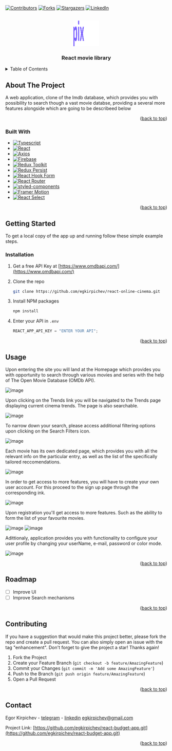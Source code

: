 <!-- Improved compatibility of back to top link: See: https://github.com/othneildrew/Best-README-Template/pull/73 -->

<a name="readme-top"></a>

[![Contributors][contributors-shield]][contributors-url]
[![Forks][forks-shield]][forks-url]
[![Stargazers][stars-shield]][stars-url]
[![LinkedIn][linkedin-shield]][linkedin-url]

<!-- PROJECT LOGO -->
<br />
  <div align="center">
	<a href="https://github.com/egkirpichev/react-online-cinema">
    <img src="src/assets/icons/logo.svg" alt="Logo" width="80" height="80">
  </a>
</div>

  <h3 align="center">React movie library</h3>

<!-- TABLE OF CONTENTS -->
<details>
  <summary>Table of Contents</summary>
  <ol>
    <li>
      <a href="#about-the-project">About The Project</a>
      <ul>
        <li><a href="#built-with">Built With</a></li>
      </ul>
    </li>
    <li>
      <a href="#getting-started">Getting Started</a>
      <ul>
        <li><a href="#installation">Installation</a></li>
      </ul>
    </li>
    <li><a href="#usage">Usage</a></li>
    <li><a href="#contributing">Contributing</a></li>
    <li><a href="#contact">Contact</a></li>
  </ol>
</details>

<!-- ABOUT THE PROJECT -->

## About The Project

A web application, clone of the Imdb database, which provides you with possibility to search though a vast movie databse, providing a several more features alongside which are going to be describeed below

<p align="right">(<a href="#readme-top">back to top</a>)</p>

### Built With

- [![Typescript][typescriptlang.org]][typescript-url]
- [![React][react.js]][react-url]
- [![Axios][axios-http.com]][axios-url]
- [![Firebase][firebase.google.com]][firebase-url]
- [![Redux Toolkit][redux-toolkit.js.org]][redux-url]
- [![Redux Persist][github.com/rt2zz/redux-persist]][persist-url]
- [![React Hook Form][react-hook-form.com]][react-hook-form-url]
- [![React Router][reactrouter.com]][react-router-url]
- [![styled-components][styled-components]][styled-components-url]
- [![Framer Motion][framer.com]][framer-url]
- [![React Select][react-select.com]][react-select-url]

<p align="right">(<a href="#readme-top">back to top</a>)</p>

<!-- GETTING STARTED -->

## Getting Started

To get a local copy of the app up and running follow these simple example steps.

### Installation

1. Get a free API Key at [https://www.omdbapi.com/](https://www.omdbapi.com/)

2. Clone the repo

   ```sh
   git clone https://github.com/egkirpichev/react-online-cinema.git
   ```

3. Install NPM packages

   ```sh
   npm install
   ```

4. Enter your API in `.env`

   ```js
   REACT_APP_API_KEY = "ENTER YOUR API";
   ```

<p align="right">(<a href="#readme-top">back to top</a>)</p>

<!-- USAGE EXAMPLES -->

## Usage

Upon entering the site you will land at the Homepage which provides you with opportunity to search through various movies and series with the help of The Open Movie Database (OMDb API).

![image](https://user-images.githubusercontent.com/99477750/190917830-6cf6f179-8d8b-4be0-a954-e87efca0f84d.png)

Upon clicking on the Trends link you will be navigated to the Trends page displaying current cinema trends. The page is also searchable.

![image](https://user-images.githubusercontent.com/99477750/190917909-90d45ae2-b72b-475d-8ee8-1957d9e117f8.png)

To narrow down your search, please access additional filtering options upon clicking on the Search Filters icon.

![image](https://user-images.githubusercontent.com/99477750/190917998-bf265245-ba2a-4d12-a9aa-cb464a91e53e.png)

Each movie has its own dedicated page, which provides you with all the relevant info on the particular entry, as well as the list of the specifically tailored reccomendations.

![image](https://user-images.githubusercontent.com/99477750/190918025-7d2f9092-49df-497b-9ae3-acd6d09cda2e.png)

In order to get access to more features, you will have to create your own user account. For this proceed to the sign up page through the corresponding ink.

![image](https://user-images.githubusercontent.com/99477750/190918086-59dde9d8-c10e-457b-b979-f5309d5cfd02.png)

Upon registration you'll get access to more features. Such as the ability to form the list of your favourite movies.

![image](https://user-images.githubusercontent.com/99477750/190918151-2f4af13f-28ea-47f8-bd28-0876bc08e47b.png)
![image](https://user-images.githubusercontent.com/99477750/190918119-56832f66-75f1-4d85-9976-7f4a632e57fd.png)

Adittionaly, application provides you with functionality to configure your user profile by changing your userName, e-mail, password or color mode.

![image](https://user-images.githubusercontent.com/99477750/190918172-8f78d41c-158d-487e-afeb-cddca6b28f1d.png)

<p align="right">(<a href="#readme-top">back to top</a>)</p>

<!-- ROADMAP -->

## Roadmap

- [ ] Improve UI
- [ ] Improve Search mechanisms

<p align="right">(<a href="#readme-top">back to top</a>)</p>

<!-- CONTRIBUTING -->

## Contributing

If you have a suggestion that would make this project better, please fork the repo and create a pull request. You can also simply open an issue with the tag "enhancement".
Don't forget to give the project a star! Thanks again!

1. Fork the Project
2. Create your Feature Branch (`git checkout -b feature/AmazingFeature`)
3. Commit your Changes (`git commit -m 'Add some AmazingFeature'`)
4. Push to the Branch (`git push origin feature/AmazingFeature`)
5. Open a Pull Request

<p align="right">(<a href="#readme-top">back to top</a>)</p>

<!-- CONTACT -->

## Contact

Egor Kirpichev - [telegram](https://t.me/Kirpis) - [linkedin](https://www.linkedin.com/in/кирпичев-егор-a074a0174/) egkirpichev@gmail.com

Project Link: [https://github.com/egkirpichev/react-budget-app.git](https://github.com/egkirpichev/react-budget-app.git)

<p align="right">(<a href="#readme-top">back to top</a>)</p>

<!-- MARKDOWN LINKS & IMAGES -->
<!-- https://www.markdownguide.org/basic-syntax/#reference-style-links -->

[contributors-shield]: https://img.shields.io/github/contributors/egkirpichev/react-online-cinema.svg?style=for-the-badge
[contributors-url]: https://github.com/egkirpichev/react-online-cinema/graphs/contributors
[forks-shield]: https://img.shields.io/github/forks/egkirpichev/react-online-cinema.svg?style=for-the-badge
[forks-url]: https://github.com/egkirpichev/react-online-cinema/network/members
[stars-shield]: https://img.shields.io/github/stars/egkirpichev/react-online-cinema.svg?style=for-the-badge
[stars-url]: https://github.com/egkirpichev/react-online-cinema/stargazers
[linkedin-shield]: https://img.shields.io/badge/-LinkedIn-black.svg?style=for-the-badge&logo=linkedin&colorB=555
[linkedin-url]: https://linkedin.com/in/othneildrew
[typescriptlang.org]: https://img.shields.io/badge/-Typescript-blue?style=for-the-badge&logo=typescript&logoColor=white
[typescript-url]: https://www.typescriptlang.org/
[react.js]: https://img.shields.io/badge/React-20232A?style=for-the-badge&logo=react&logoColor=61DAFB
[react-url]: https://reactjs.org/
[axios-http.com]: https://img.shields.io/badge/-axios-671ddf?style=for-the-badge&logo=axios&logoColor=white
[axios-url]: https://axios-http.com/ru/docs/intro
[firebase.google.com]: https://img.shields.io/badge/-firebase-5f6368?style=for-the-badge&logo=firebase&logoColor=orange
[firebase-url]: https://firebase.google.com/docs/
[redux-toolkit.js.org]: https://img.shields.io/badge/-redux--toolkit-764abc?style=for-the-badge&logo=redux&logoColor=white
[redux-url]: https://redux-toolkit.js.org/
[react-hook-form.com]: https://img.shields.io/badge/-react--hook--form-1e2a4a?style=for-the-badge&logo=react-hook-form&logoColor=ec5990
[react-hook-form-url]: https://react-hook-form.com/
[github.com/rt2zz/redux-persist]: https://img.shields.io/badge/-redux--persist-persist?style=for-the-badge
[persist-url]: https://github.com/rt2zz/redux-persist#readme
[styled-components]: https://img.shields.io/badge/-styled--components-35495E?style=for-the-badge&logo=styled-components&logoColor=pink
[styled-components-url]: https://styled-components.com/
[framer.com]: https://img.shields.io/badge/-framer--motion-DD0031?style=for-the-badge&logo=framer&logoColor=black
[framer-url]: https://www.framer.com/
[react-select.com]: https://img.shields.io/badge/-react--select-FF3E00?style=for-the-badge
[react-select-url]: https://react-select.com/home
[reactrouter.com]: https://img.shields.io/badge/-react--router-563D7C?style=for-the-badge&logo=react-router&logoColor=white
[react-router-url]: https://reactrouter.com/
